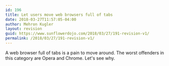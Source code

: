 ```yaml
---
id: 196
title: Let users move web browsers full of tabs
date: 2018-03-27T11:57:05-04:00
author: Mehron Kugler
layout: revision
guid: https://www.sunflowerdojo.com/2018/03/27/191-revision-v1/
permalink: /2018/03/27/191-revision-v1/
---
```

A web browser full of tabs is a pain to move around. The worst offenders in this category are Opera and Chrome. Let's see why.
